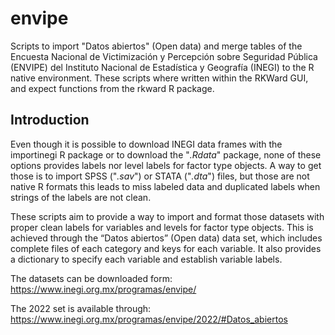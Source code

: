# envipe
Scripts to import "Datos abiertos" (Open data) and merge tables of the Encuesta Nacional de Victimización y Percepción sobre Seguridad Pública (ENVIPE) del Instituto Nacional de Estadística y Geografía (INEGI) to the R native environment. These scripts where written within the RKWard GUI, and expect functions from the rkward R package.
## Introduction
Even though it is possible to download INEGI data frames with the importinegi R package or to download the "*.Rdata*" package, none of these options provides labels nor level labels for factor type objects. A way to get those is to import SPSS ("*.sav*") or STATA ("*.dta*") files, but those are not native R formats this leads to miss labeled data and duplicated labels when strings of the labels are not clean.

These scripts aim to provide a way to import and format those datasets with proper clean labels for variables and levels for factor type objects. This is achieved through the “Datos abiertos” (Open data) data set, which includes complete files of each category and keys for each variable. It also provides a dictionary to specify each variable and establish variable labels.

The datasets can be downloaded form:
https://www.inegi.org.mx/programas/envipe/

The 2022 set is available through:
https://www.inegi.org.mx/programas/envipe/2022/#Datos_abiertos
